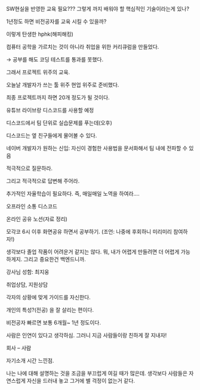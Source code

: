 SW현실을 반영한 교육 필요??? 그렇게 까지 배워야 할 핵심적인 기술이라는게 있나?

1년정도 하면 비전공자를 교육 시킬 수 있을까?

이렇게 탄생한 hphk(해피해킹)

컴퓨터 공학을 가르치는 것이 아니라 취업을 위한 커리큐럼을 만들었다.

→ 공부를 해도 코딩 테스트를 통과를 못했다.

그래서 프로젝트 위주의 교육.

오늘날 개발자가 쓰는 툴 위주 현업 위주로 준비했다.

최종 프로젝트까지 하면 20개 정도가 될 것이다.



유튜브 라이브랑 디스코드를 사용할 예정

디스코드에서 팀 단위로 실습문제를 푸는데(오후)

디스코드는 옆 친구들에게 물어볼 수 있다.



네이버 개발자가 원하는 신입: 자신이 경험한 사용법을 문서화해서 팀 내에 전파할 수 있음 



적극적으로 질문하라.

그리고 적극적으로 답변해 주어라.

추가적인 자율학습이 필요하다. 즉, 매일매일 노역을 하여라….



오프라인 소통 디스코드

온라인 공유 노션(자료 정리)

모각코 6시 이후 화면공유 하면서 공부하기. (조언: 나중에 후회하니 미리미리 참여하자!)



생각보다 졸업 작품이 어려운거 같지는 않다. 뭐, 내가 어렵게 만들려면 더 어렵게 가능하게지. 그리고 중요한건 백엔드니까.





강사님 성함: 최지웅



취업상담, 지원상담 



각자의 상황에 맞게 가이드를 자신한다.



개인의 특성?(전공) 을 잘 살리는 편이다.



비전공자 빠르면 보통 6개월~ 1년 정도이다.



사람은 인연이 있다고 생각하심. 그러니 지금 사람들이랑 친하게 잘 지내자!

회사 – 사람 





자기소개 시간 느낀점.

나는 나에 대해 설명하는 것을 조금을 부끄럽게 여길 때가 많은데. 생각보다 사람들은 자연스럽게 자신을 드러내 놓고 그거에 별 걱정이 없는거 같다.